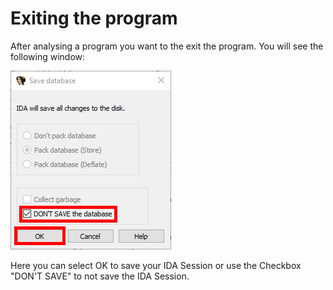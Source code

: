 # Exiting the program
After analysing a program you want to the exit the program. You will see the following window:

![](../images/closing_program.png)

Here you can select OK to save your IDA Session or use the Checkbox "DON'T SAVE" to not save the IDA Session.